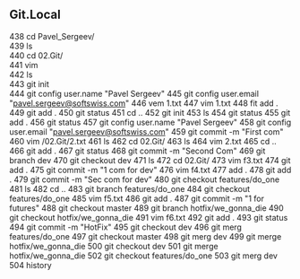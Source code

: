  ## Git.Local
  438  cd Pavel_Sergeev/  
  439  ls  
  440  cd 02.Git/  
  441  vim  
  442  ls  
  443  git init  
  444  git config user.name "Pavel Sergeev"
  445  git config user.email "pavel.sergeev@softswiss.com"
  446  vem 1.txt
  447  vim 1.txt
  448  fit add .
  449  git add .
  450  git status
  451  cd ..
  452  git init
  453  ls
  454  git status
  455  git add .
  456  git status
  457  git config user.name "Pavel Sergeev"
  458  git config user.email "pavel.sergeev@softswiss.com"
  459  git commit -m "First com"
  460  vim /02.Git/2.txt
  461  ls
  462  cd 02.Git/
  463  ls
  464  vim 2.txt
  465  cd ..
  466  git add .
  467  git status
  468  git commit -m "Second Com"
  469  git branch dev
  470  git checkout dev
  471  ls
  472  cd 02.Git/
  473  vim f3.txt
  474  git add .
  475  git commit -m "1 com for dev"
  476  vim f4.txt
  477  add .
  478  git add .
  479  git commit -m "Sec com for dev"
  480  git checkout features/do_one
  481  ls
  482  cd ..
  483  git branch features/do_one
  484  git checkout features/do_one
  485  vim f5.txt
  486  git add .
  487  git commit -m "1 for futures"
  488  git checkout master
  489  git branch hotfix/we_gonna_die
  490  git checkout hotfix/we_gonna_die
  491  vim f6.txt
  492  git add .
  493  git status
  494  git commit -m "HotFix"
  495  git checkout dev
  496  git merg features/do_one
  497  git checkout master
  498  git merg dev
  499  git merge hotfix/we_gonna_die
  500  git checkout dev
  501  git merge hotfix/we_gonna_die
  502  git checkout features/do_one
  503  git merg dev
  504  history